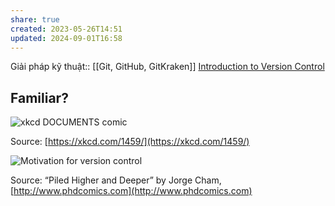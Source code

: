 ```yaml
---
share: true
created: 2023-05-26T14:51
updated: 2024-09-01T16:58
---
```

Giải pháp kỹ thuật:: [[Git, GitHub, GitKraken]]
[Introduction to Version Control](https://geo-python-site.readthedocs.io/en/2022.0/lessons/L2/intro-to-GitHub.html)
## Familiar?

![xkcd DOCUMENTS comic](https://imgs.xkcd.com/comics/documents.png)

Source: [https://xkcd.com/1459/](https://xkcd.com/1459/)

![Motivation for version control](https://geo-python-site.readthedocs.io/en/2022.0/_images/version_control_motivation_comics.png)

Source: “Piled Higher and Deeper” by Jorge Cham, [http://www.phdcomics.com](http://www.phdcomics.com) 